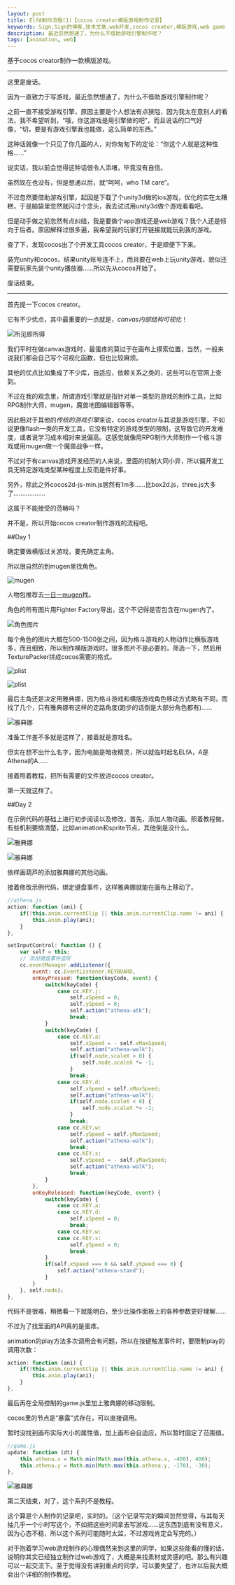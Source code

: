 ```yaml
---
layout: post
title: ElfA制作流程(1)【cocos creator横版游戏制作记录】
keywords: Sign,Sign的博客,技术文章,web开发,cocos creator,横版游戏,web game
description: 最近忽然想通了，为什么不借助游戏引擎制作呢？
tags: [animation, web]
---
```

基于cocos creator制作一款横版游戏。

--------

这里是废话。

因为一直致力于写游戏，最近忽然想通了，为什么不借助游戏引擎制作呢？

之前一直不接受游戏引擎，原因主要是个人想法有点狭隘，因为我太在意别人的看法，我不希望听到，“哦，你这游戏是用引擎做的吧”，而且说话的口气好像，“切，要是有游戏引擎我也能做，这么简单的东西。”

这种话就像一个只见了你几面的人，对你匆匆下的定论：“你这个人就是这种性格……”

说实话，我以前会觉得这种话很令人添堵，毕竟没有自信。

虽然现在也没有，但是想通以后，就“呵呵，who TM care”。

不过忽然要借助游戏引擎，起因是下载了个unity3d做的ios游戏，优化的实在太糟糕，于是脑袋里忽然就闪过个念头，我去试试用unity3d做个游戏看看吧。

但是动手做之前忽然有点纠结，我是要做个app游戏还是web游戏？我个人还是倾向于后者。原因解释过很多遍，我希望我的玩家打开链接就能玩到我的游戏。

查了下，发现cocos出了个开发工具cocos creator，于是顺便下下来。

装完unity和cocos，结果unity账号连不上，而且要在web上玩unity游戏，貌似还需要玩家先装个unity播放器……所以先从cocos开始了。

废话结束。

--------

首先提一下cocos creator。

它有不少优点，其中最重要的一点就是，*canvas内部结构可视化*！

![所见即所得](/img/2016-8-29-cocos-ElfA1/e1.jpg)

我们平时在做canvas游戏时，最蛋疼的莫过于在画布上摸索位置，当然，一般来说我们都会自己写个可视化函数，但也比较麻烦。

其他的优点比如集成了不少库，自适应，依赖关系之类的，这些可以在官网上查到。

不过在我的观念里，所谓游戏引擎就是指针对单一类型的游戏的制作工具，比如RPG制作大师，mugen，魔兽地图编辑器等等。

因此相对于其他的*传统的游戏引擎*来说，cocos creator与其说是游戏引擎，不如说更像flash一类的开发工具，它没有特定的游戏类型的限制，这导致它的开发难度，或者说学习成本相对来说偏高。这感觉就像用RPG制作大师制作一个格斗游戏或用mugen做一个魔兽战争一样。

不过对于有canvas游戏开发经历的人来说，里面的机制大同小异，所以偏开发工具无特定游戏类型某种程度上反而是件好事。

另外，除此之外cocos2d-js-min.js居然有1m多……比box2d.js，three.js大多了………………

这属于不能接受的范畴吗？

并不是，所以开始cocos creator制作游戏的流程吧。

##Day 1

确定要做横版过关游戏，要先确定主角。

所以很自然的到mugen里找角色。

![mugen](/img/2016-8-29-cocos-ElfA1/e2.png)

人物包推荐去<a href="http://mugenchara.blog.shinobi.jp/" target="_blank">一日一mugen</a>找。

角色的所有图片用Fighter Factory导出，这个不记得是否包含在mugen内了。

![角色图片](/img/2016-8-29-cocos-ElfA1/e3.png)

每个角色的图片大概在500-1500张之间，因为格斗游戏的人物动作比横版游戏多，而且细致，所以制作横版游戏时，很多图片不是必要的，筛选一下，然后用TexturePacker拼成cocos需要的格式。

![plist](/img/2016-8-29-cocos-ElfA1/e4.png)

![plist](/img/2016-8-29-cocos-ElfA1/e5.png)

最后主角还是决定用雅典娜，因为格斗游戏和横版游戏角色移动方式略有不同，而找了几个，只有雅典娜有这样的走路角度(跑步的话倒是大部分角色都有)……

![雅典娜](/img/2016-8-29-cocos-ElfA1/e6.png)

准备工作差不多就是这样了，接着就是游戏名。

但实在想不出什么名字，因为电脑是暗夜精灵，所以就临时起名ELfA，A是Athena的A……

接着照着教程，把所有需要的文件放进cocos creator。

第一天就这样了。

##Day 2

在示例代码的基础上进行初步阅读以及修改，首先，添加人物动画。照着教程做，有些机制要搞清楚，比如animation和sprite节点，其他倒是没什么。

![雅典娜](/img/2016-8-29-cocos-ElfA1/e7.png)

![雅典娜](/img/2016-8-29-cocos-ElfA1/e8.gif)

依样画葫芦的添加雅典娜的其他动画。

接着修改示例代码，绑定键盘事件，这样雅典娜就能在画布上移动了。

```javascript
//athena.js
action: function (ani) {
    if(!this.anim.currentClip || this.anim.currentClip.name != ani) {
        this.anim.play(ani);
    }
},

setInputControl: function () {
    var self = this;
    // 添加键盘事件监听
    cc.eventManager.addListener({
        event: cc.EventListener.KEYBOARD,
        onKeyPressed: function(keyCode, event) {
            switch(keyCode) {
                case cc.KEY.j:
                    self.xSpeed = 0;
                    self.ySpeed = 0;
                    self.action("athena-atk");
                    break;
            }
            switch(keyCode) {
                case cc.KEY.a:
                    self.xSpeed = - self.xMaxSpeed;
                    self.action("athena-walk");
                    if(self.node.scaleX > 0) {
                        self.node.scaleX *= -1;
                    }
                    break;
                case cc.KEY.d:
                    self.xSpeed = self.xMaxSpeed;
                    self.action("athena-walk");
                    if(self.node.scaleX < 0) {
                        self.node.scaleX *= -1;
                    }
                    break;
                case cc.KEY.w:
                    self.ySpeed = self.yMaxSpeed;
                    self.action("athena-walk");
                    break;
                case cc.KEY.s:
                    self.ySpeed = - self.yMaxSpeed;
                    self.action("athena-walk");
                    break;
            }
        },
        onKeyReleased: function(keyCode, event) {
            switch(keyCode) {
                case cc.KEY.a:
                case cc.KEY.d:
                    self.xSpeed = 0;
                    break;
                case cc.KEY.w:
                case cc.KEY.s:
                    self.ySpeed = 0;
                    break;
            }
            if(self.xSpeed === 0 && self.ySpeed === 0) {
                self.action("athena-stand");
            }
        }
    }, self.node);
},
```

代码不是很难，稍微看一下就能明白，至少比操作面板上的各种参数更好理解……

不过为了找里面的API真的是蛋疼。

animation的play方法多次调用会有问题，所以在按键触发事件时，要限制play的调用次数：

```javascript
action: function (ani) {
    if(!this.anim.currentClip || this.anim.currentClip.name != ani) {
        this.anim.play(ani);
    }
},
```

最后再在全局控制的game.js里加上雅典娜的移动限制。

cocos里的节点是“暴露”式存在，可以直接调用。

暂时没找到画布实际大小的属性值，加上画布会自适应，所以暂时固定了范围值。

```javascript
//game.js
update: function (dt) {
    this.athena.x = Math.min(Math.max(this.athena.x, -400), 400);
    this.athena.y = Math.min(Math.max(this.athena.y, -170), -30);
},
```

![雅典娜](/img/2016-8-29-cocos-ElfA1/e9.gif)

第二天结束，对了，这个系列不是教程。

这个算是个人制作的记录吧，实时的。（这个记录写完的瞬间忽然觉得，与其每天抽几乎一个小时写这个，不如把这些时间拿去写游戏……这东西到底有没有意义，因为心态不稳，所以这个系列可能随时太监，不过游戏肯定会写完的。）

对于抱着学习web游戏制作的心理偶然来到这里的同学，如果这些能看的懂的话，说明你其实已经独立制作过web游戏了，大概是来找素材或灵感的吧。那么有兴趣可以一起交流下。至于觉得没有讲到重点的同学，可以要失望了，也许以后我大概会出个详细的制作教程。